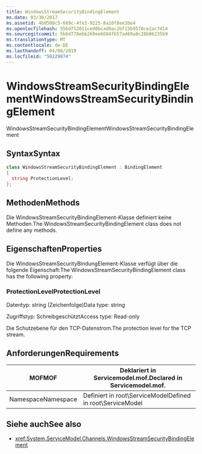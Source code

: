 ```yaml
---
title: WindowsStreamSecurityBindingElement
ms.date: 03/30/2017
ms.assetid: 4b0508c5-669c-4fe3-9225-8a10f8ee3be4
ms.openlocfilehash: 556df52011ced0bcad9ac2bf15b9570ce2ac7d14
ms.sourcegitcommit: 5b6d778ebb269ee6684fb57ad69a8c28b06235b9
ms.translationtype: MT
ms.contentlocale: de-DE
ms.lasthandoff: 04/08/2019
ms.locfileid: "59229874"
---
```

# <a name="windowsstreamsecuritybindingelement"></a><span data-ttu-id="9eaa8-102">WindowsStreamSecurityBindingElement</span><span class="sxs-lookup"><span data-stu-id="9eaa8-102">WindowsStreamSecurityBindingElement</span></span>
<span data-ttu-id="9eaa8-103">WindowsStreamSecurityBindingElement</span><span class="sxs-lookup"><span data-stu-id="9eaa8-103">WindowsStreamSecurityBindingElement</span></span>  
  
## <a name="syntax"></a><span data-ttu-id="9eaa8-104">Syntax</span><span class="sxs-lookup"><span data-stu-id="9eaa8-104">Syntax</span></span>  
  
```csharp
class WindowsStreamSecurityBindingElement : BindingElement  
{  
  string ProtectionLevel;  
};  
```  
  
## <a name="methods"></a><span data-ttu-id="9eaa8-105">Methoden</span><span class="sxs-lookup"><span data-stu-id="9eaa8-105">Methods</span></span>  
 <span data-ttu-id="9eaa8-106">Die WindowsStreamSecurityBindingElement-Klasse definiert keine Methoden.</span><span class="sxs-lookup"><span data-stu-id="9eaa8-106">The WindowsStreamSecurityBindingElement class does not define any methods.</span></span>  
  
## <a name="properties"></a><span data-ttu-id="9eaa8-107">Eigenschaften</span><span class="sxs-lookup"><span data-stu-id="9eaa8-107">Properties</span></span>  
 <span data-ttu-id="9eaa8-108">Die WindowsStreamSecurityBindungElement-Klasse verfügt über die folgende Eigenschaft:</span><span class="sxs-lookup"><span data-stu-id="9eaa8-108">The WindowsStreamSecurityBindingElement class has the following property:</span></span>  
  
### <a name="protectionlevel"></a><span data-ttu-id="9eaa8-109">ProtectionLevel</span><span class="sxs-lookup"><span data-stu-id="9eaa8-109">ProtectionLevel</span></span>  
 <span data-ttu-id="9eaa8-110">Datentyp: string (Zeichenfolge)</span><span class="sxs-lookup"><span data-stu-id="9eaa8-110">Data type: string</span></span>  
  
 <span data-ttu-id="9eaa8-111">Zugriffstyp: Schreibgeschützt</span><span class="sxs-lookup"><span data-stu-id="9eaa8-111">Access type: Read-only</span></span>  
  
 <span data-ttu-id="9eaa8-112">Die Schutzebene für den TCP-Datenstrom.</span><span class="sxs-lookup"><span data-stu-id="9eaa8-112">The protection level for the TCP stream.</span></span>  
  
## <a name="requirements"></a><span data-ttu-id="9eaa8-113">Anforderungen</span><span class="sxs-lookup"><span data-stu-id="9eaa8-113">Requirements</span></span>  
  
|<span data-ttu-id="9eaa8-114">MOF</span><span class="sxs-lookup"><span data-stu-id="9eaa8-114">MOF</span></span>|<span data-ttu-id="9eaa8-115">Deklariert in Servicemodel.mof.</span><span class="sxs-lookup"><span data-stu-id="9eaa8-115">Declared in Servicemodel.mof.</span></span>|  
|---------|-----------------------------------|  
|<span data-ttu-id="9eaa8-116">Namespace</span><span class="sxs-lookup"><span data-stu-id="9eaa8-116">Namespace</span></span>|<span data-ttu-id="9eaa8-117">Definiert in root\ServiceModel</span><span class="sxs-lookup"><span data-stu-id="9eaa8-117">Defined in root\ServiceModel</span></span>|  
  
## <a name="see-also"></a><span data-ttu-id="9eaa8-118">Siehe auch</span><span class="sxs-lookup"><span data-stu-id="9eaa8-118">See also</span></span>

- <xref:System.ServiceModel.Channels.WindowsStreamSecurityBindingElement>
